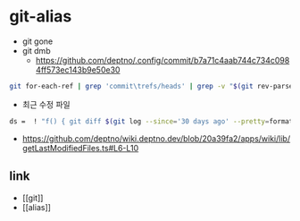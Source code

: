 # git-alias

- git gone
- git dmb
  + https://github.com/deptno/.config/commit/b7a71c4aab744c734c0984ff573ec143b9e50e30
```sh 
git for-each-ref | grep 'commit\trefs/heads' | grep -v "$(git rev-parse @)" | awk '{print $3}' | sed 's|refs/heads/||' | xargs -I {} sh -c 'git branch --contains {} | grep "* " > /dev/null && [ $? -eq 0 ] && git branch -d {}' 
```
- 최근 수정 파일
```sh 
ds =  ! "f() { git diff $(git log --since='30 days ago' --pretty=format:'%H' | tail -1).. --stat; }; f"
```
  + https://github.com/deptno/wiki.deptno.dev/blob/20a39fa2/apps/wiki/lib/getLastModifiedFiles.ts#L6-L10

## link
- [[git]]
- [[alias]]
